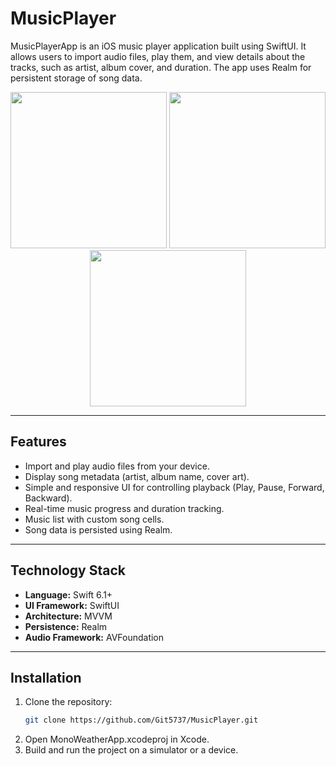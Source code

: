 # MusicPlayer

MusicPlayerApp is an iOS music player application built using SwiftUI. It allows users to import audio files, play them, and view details about the tracks, such as artist, album cover, and duration. The app uses Realm for persistent storage of song data.

<p align="center">
  <img src="https://github.com/user-attachments/assets/e9b96329-5fb9-4286-8c59-cbf98dde71fe" width="250">
  <img src="https://github.com/user-attachments/assets/5e3fa6ac-b341-46af-b2c5-d627ab7b17ea" width="250">
  <img src="https://github.com/user-attachments/assets/c8b93313-ba35-4e90-857d-728d07a7d59b" width="250">
</p>

---

## Features

- Import and play audio files from your device.
- Display song metadata (artist, album name, cover art).
- Simple and responsive UI for controlling playback (Play, Pause, Forward, Backward).
- Real-time music progress and duration tracking.
- Music list with custom song cells.
- Song data is persisted using Realm.
  
---

## Technology Stack

- **Language:** Swift 6.1+
- **UI Framework:** SwiftUI 
- **Architecture:** MVVM
- **Persistence:** Realm
- **Audio Framework:** AVFoundation

---

## Installation

1. Clone the repository:
   ```bash
   git clone https://github.com/Git5737/MusicPlayer.git
   
2. Open MonoWeatherApp.xcodeproj in Xcode.
3. Build and run the project on a simulator or a device.

   
